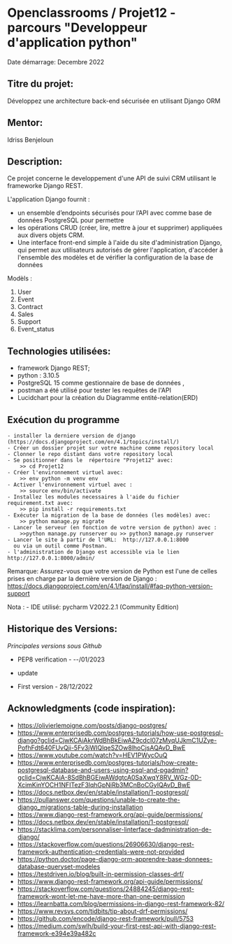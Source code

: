 # Openclassrooms / Projet12 - parcours "Developpeur d'application python"

Date démarrage: Decembre 2022 

## Titre du projet:  
Développez une architecture back-end sécurisée en utilisant Django ORM

## Mentor:
Idriss Benjeloun

## Description:   
Ce projet concerne le  developpement d'une API  de suivi CRM utilisant le frameworke Django REST.

L'application Django fournit :
- un ensemble d’endpoints sécurisés pour l’API avec comme base de données PostgreSQL pour permettre 
- les opérations CRUD (créer, lire, mettre à jour et supprimer) appliquées aux 
divers objets CRM. 
- Une interface front-end simple à l'aide du site d'administration Django, qui permet aux 
utilisateurs autorisés de gérer l'application, d'accéder à l'ensemble des modèles et de vérifier 
la configuration de la base de données

Modèls :
1. User 
3. Event 
4. Contract 
5. Sales
6. Support
7. Event_status

## Technologies utilisées:
- framework Django REST;
- python : 3.10.5
- PostgreSQL 15 comme gestionnaire de base de données ,
- postman a été utilisé pour tester les requêtes de l'API 
- Lucidchart pour la création du Diagramme entité-relation(ERD)

 

## Exécution du programme
    - installer la derniere version de django (https://docs.djangoproject.com/en/4.1/topics/install/)
    - Créer un dossier projet sur votre machine comme repository local
    - Clonner le repo distant dans votre repository local
    - Se positionner dans le  répertoire "Projet12" avec:
        >> cd Projet12
    - Créer l'environnement virtuel avec:
        >> env python -m venv env
    - Activer l'environnement virtuel avec :
        >> source env/bin/activate
    - Installez les modules necessaires à l'aide du fichier requirement.txt avec:   
        >> pip install -r requirements.txt  
    - Exécuter la migration de la base de données (les modèles) avec: 
        >> python manage.py migrate
    - Lancer le serveur (en fonction de votre version de python) avec :
        >>python manage.py runserver ou >> python3 manage.py runserver
    - Lancer le site à partir de l'URL:  http://127.0.0.1:8000
      ou via un outil comme Postman.
    - l'administration de Django est accessible via le lien http://127.0.0.1:8000/admin/

Remarque: Assurez-vous que votre version de Python est l'une de celles prises 
en charge par la dernière version de Django :
https://docs.djangoproject.com/en/4.1/faq/install/#faq-python-version-support

Nota : 
    - IDE utilisé: pycharm V2022.2.1 (Community Edition)


## Historique des Versions:    

 *Principales versions sous Github*

 - PEP8 verification - --/01/2023
 - update

 - First version - 28/12/2022

## Acknowledgments (code inspiration): 
- https://olivierlemoigne.com/posts/django-postgres/
- https://www.enterprisedb.com/postgres-tutorials/how-use-postgresql-django?gclid=CjwKCAiAkrWdBhBkEiwAZ9cdcI07zMyqUJkmC1UZye-PofhFdt640FUvQji-5Fv3jWIQlqeSZOw8lhoCjsAQAvD_BwE
- https://www.youtube.com/watch?v=HEV1PWycOuQ
- https://www.enterprisedb.com/postgres-tutorials/how-create-postgresql-database-and-users-using-psql-and-pgadmin?gclid=CjwKCAiA-8SdBhBGEiwAWdgtcA0SaXwqY8RV_WGz-0D-XcimKinYOCH1NFITezF3lqhGpNiRb3MCnBoCGyIQAvD_BwE
- https://docs.netbox.dev/en/stable/installation/1-postgresql/
- https://pullanswer.com/questions/unable-to-create-the-django_migrations-table-during-installation
- https://www.django-rest-framework.org/api-guide/permissions/
- https://docs.netbox.dev/en/stable/installation/1-postgresql/
- https://stacklima.com/personnaliser-linterface-dadministration-de-django/
- https://stackoverflow.com/questions/26906630/django-rest-framework-authentication-credentials-were-not-provided
- https://python.doctor/page-django-orm-apprendre-base-donnees-database-queryset-modeles
- https://testdriven.io/blog/built-in-permission-classes-drf/
- https://www.django-rest-framework.org/api-guide/permissions/
- https://stackoverflow.com/questions/24884245/django-rest-framework-wont-let-me-have-more-than-one-permission
- https://learnbatta.com/blog/permissions-in-django-rest-framework-82/
- https://www.revsys.com/tidbits/tip-about-drf-permissions/
- https://github.com/encode/django-rest-framework/pull/5753
- https://medium.com/swlh/build-your-first-rest-api-with-django-rest-framework-e394e39a482c